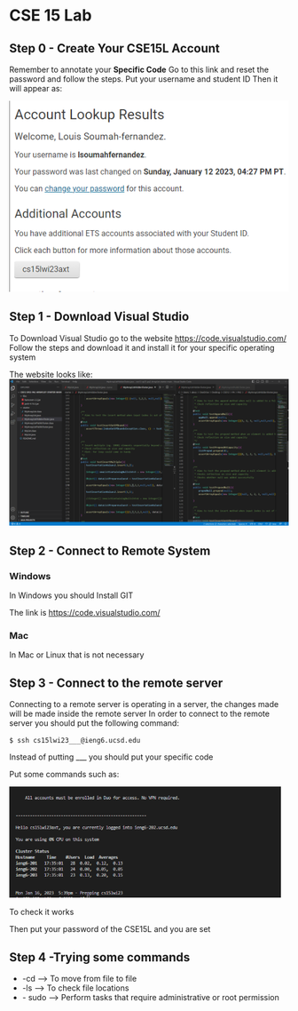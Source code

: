 <h1>CSE 15 Lab</h1>

<h2>Step 0 - Create Your CSE15L Account </h2>

Remember to annotate your <b>Specific Code</b>
Go to this link and reset the password and follow the steps.
Put your username and student ID
 Then it will appear as:
 
 <img src="csescren.png"/>
 
<h2>Step 1 - Download Visual Studio </h2>
To Download Visual Studio go to the website <a href="https://code.visualstudio.com/">https://code.visualstudio.com/</a>
Follow the steps and download it and install it for your specific operating system

The website looks like: 
<img src="vcode_img.png"/>
<h2>Step 2 - Connect to Remote System</h2>

<h3>Windows</h3>
In Windows you should Install GIT

The link is <a href="https://gitforwindows.org/">https://code.visualstudio.com/</a>

<h3>Mac</h3>
In Mac or Linux that is not necessary

<h2>Step 3 - Connect to the remote server</h2>
Connecting to a remote server is operating in a server, the changes made will be made inside the remote server
In order to connect to the remote server you should put the following command: 

```
$ ssh cs15lwi23___@ieng6.ucsd.edu
```
Instead of putting ___ you should put your specific code

Put some commands such as:


<img src="Terminal.png" height=200px/>




To check it works

Then put your password of the CSE15L and you are set

<h2>Step 4 -Trying some commands</h2>
<ul>
<li> -cd --> To move from file to file</li>
 <li> -ls --> To check file locations</li>
 <li>- sudo --> Perform tasks that require administrative or root permission</li>
</ul

